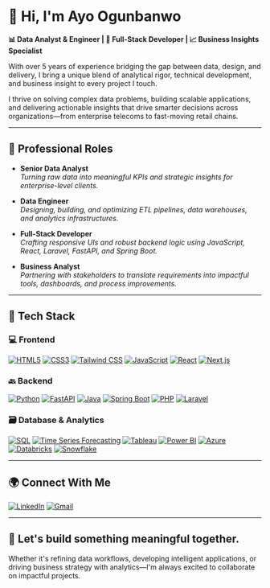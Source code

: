 
# 👋 Hi, I'm Ayo Ogunbanwo  

**📊 Data Analyst & Engineer | 🚀 Full-Stack Developer | 📈 Business Insights Specialist**

With over 5 years of experience bridging the gap between data, design, and delivery, I bring a unique blend of analytical rigor, technical development, and business insight to every project I touch.

I thrive on solving complex data problems, building scalable applications, and delivering actionable insights that drive smarter decisions across organizations—from enterprise telecoms to fast-moving retail chains.

---

## 💼 Professional Roles

- **Senior Data Analyst**  
  *Turning raw data into meaningful KPIs and strategic insights for enterprise-level clients.*

- **Data Engineer**  
  *Designing, building, and optimizing ETL pipelines, data warehouses, and analytics infrastructures.*

- **Full-Stack Developer**  
  *Crafting responsive UIs and robust backend logic using JavaScript, React, Laravel, FastAPI, and Spring Boot.*

- **Business Analyst**  
  *Partnering with stakeholders to translate requirements into impactful tools, dashboards, and process improvements.*

---

## 🔧 Tech Stack

### 💻 Frontend
[![HTML5](https://img.shields.io/badge/HTML5-E34F26?logo=html5&logoColor=white)]( https://developer.mozilla.org/en-US/docs/Web/HTML )
[![CSS3](https://img.shields.io/badge/CSS3-1572B6?logo=css3&logoColor=white)]( https://developer.mozilla.org/en-US/docs/Web/CSS )
[![Tailwind CSS](https://img.shields.io/badge/Tailwind_CSS-38B2AC?logo=tailwind-css&logoColor=white)]( https://tailwindcss.com/ )
[![JavaScript](https://img.shields.io/badge/JavaScript-F7DF1E?logo=javascript&logoColor=black)]( https://developer.mozilla.org/en-US/docs/Web/JavaScript )
[![React](https://img.shields.io/badge/React-20232A?logo=react&logoColor=61DAFB)]( https://reactjs.org/ )
[![Next.js](https://img.shields.io/badge/Next.js-000000?logo=nextdotjs&logoColor=white)]( https://nextjs.org/ )

### 🔙 Backend
[![Python](https://img.shields.io/badge/Python-3776AB?logo=python&logoColor=white)]( https://www.python.org/ )
[![FastAPI](https://img.shields.io/badge/FastAPI-009688?logo=fastapi&logoColor=white)]( https://fastapi.tiangolo.com/ )
[![Java](https://img.shields.io/badge/Java-007396?logo=java&logoColor=white)]( https://www.java.com/ )
[![Spring Boot](https://img.shields.io/badge/Spring_Boot-6DB33F?logo=spring-boot&logoColor=white)]( https://spring.io/projects/spring-boot )
[![PHP](https://img.shields.io/badge/PHP-777BB4?logo=php&logoColor=white)]( https://www.php.net/ )
[![Laravel](https://img.shields.io/badge/Laravel-FF2D20?logo=laravel&logoColor=white)]( https://laravel.com/ )

### 🗃️ Database & Analytics
[![SQL](https://img.shields.io/badge/SQL-336791?logo=postgresql&logoColor=white)]( https://www.w3schools.com/sql/ )
[![Time Series Forecasting](https://img.shields.io/badge/Time_Series-Forecast-blue )](https://facebook.github.io/prophet/ )
[![Tableau](https://img.shields.io/badge/Tableau-E976C0?logo=tableau&logoColor=white)]( https://www.tableau.com/ )
[![Power BI](https://img.shields.io/badge/Power_BI-616161?logo=microsoft-power-bi&logoColor=white)]( https://powerbi.microsoft.com/ )
[![Azure](https://img.shields.io/badge/Azure-0078D4?logo=microsoft-azure&logoColor=white)]( https://azure.microsoft.com/ )
[![Databricks](https://img.shields.io/badge/Databricks-FDE528?logo=databricks&logoColor=black)]( https://www.databricks.com/ )
[![Snowflake](https://img.shields.io/badge/Snowflake-2EB3E5?logo=snowflake&logoColor=white)]( https://www.snowflake.com/ )

---

## 🌍 Connect With Me

[![LinkedIn](https://img.shields.io/badge/LinkedIn-Connect-blue?logo=linkedin&style=for-the-badge)]( https://www.linkedin.com/in/ayoogunbanwo )
[![Gmail](https://img.shields.io/badge/Email-Contact-red?logo=gmail&style=for-the-badge)](mailto:ibikunleogunbanwo@gmail.com) 

---

## 🧭 Let's build something meaningful together.  
Whether it's refining data workflows, developing intelligent applications, or driving business strategy with analytics—I'm always excited to collaborate on impactful projects.  
